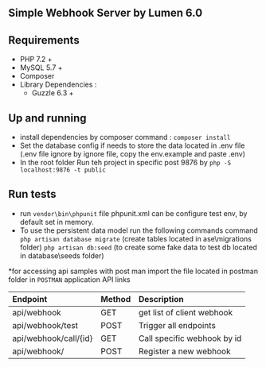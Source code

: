 ## Simple Webhook Server by Lumen 6.0

## Requirements 
  * PHP 7.2 +
  * MySQL 5.7 +
  * Composer
  * Library Dependencies :
    * Guzzle 6.3 +
    
## Up and running
 * install dependencies by composer command :
   `composer install`
 * Set the database config if needs to store the data located in .env file
  (.env file ignore by ignore file, copy the env.example and paste .env)
 * In the root folder Run teh project in specific post 9876 by
   `php -S localhost:9876 -t public`
   
## Run tests
 * run `vendor\bin\phpunit`
 file phpunit.xml can be configure test env, by default set in memory.
 * To use the persistent data model run the following commands command 
 `php artisan database migrate` (create tables located in ase\migrations folder)
 `php artisan db:seed` (to create some fake data to test db located in database\seeds folder)
 
 *for accessing api samples with post man import the file located in postman folder in `POSTMAN` application 
 API links

|  Endpoint               | Method    |  Description                 |
|:------------------------|:----------|:-----------------------------|
| api/webhook             | GET       |   get list of client webhook | 
| api/webhook/test        | POST      |   Trigger all endpoints      | 
| api/webhook/call/{id}   | GET       |   Call specific webhook by id| 
| api/webhook/            | POST      |   Register a new webhook     | 

 
